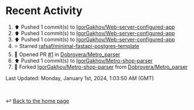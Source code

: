 # Recent Activity

<!--RECENT_ACTIVITY:start-->
1. ⬆️ Pushed 1 commit(s) to [IgorGakhov/Web-server-configured-app](https://github.com/IgorGakhov/Web-server-configured-app)<br>
2. ⬆️ Pushed 1 commit(s) to [IgorGakhov/Web-server-configured-app](https://github.com/IgorGakhov/Web-server-configured-app)<br>
3. ⬆️ Pushed 1 commit(s) to [IgorGakhov/Web-server-configured-app](https://github.com/IgorGakhov/Web-server-configured-app)<br>
4. ⭐ Starred [rafsaf/minimal-fastapi-postgres-template](https://github.com/rafsaf/minimal-fastapi-postgres-template)<br>
5. 💪 Opened PR [#1](https://github.com/Dobrovera/Metro_parser/pull/1) in [Dobrovera/Metro_parser](https://github.com/Dobrovera/Metro_parser)<br>
6. ⬆️ Pushed 1 commit(s) to [IgorGakhov/Metro-shop-parser](https://github.com/IgorGakhov/Metro-shop-parser)<br>
7. 🔱 Forked [IgorGakhov/Metro-shop-parser](https://github.com/IgorGakhov/Metro-shop-parser) from [Dobrovera/Metro_parser](https://github.com/Dobrovera/Metro_parser)<br>
<!--RECENT_ACTIVITY:end-->

<!--RECENT_ACTIVITY:last_update-->
Last Updated: Monday, January 1st, 2024, 1:03:50 AM (GMT)
<!--RECENT_ACTIVITY:last_update_end-->

<br>

↩️ [Back to the home page](/README.md)
